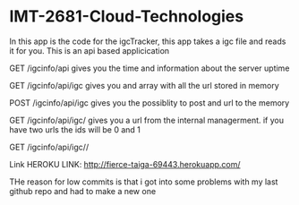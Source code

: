 # IMT-2681-Cloud-Technologies
In this app is the code for the igcTracker, this app takes a igc file and reads it for you. 
This is an api based applicication

GET /igcinfo/api gives you the time and information about the server uptime

GET /igcinfo/api/igc gives you and array with all the url stored in memory

POST /igcinfo/api/igc gives you the possiblity to post and url to the memory

GET /igcinfo/api/igc/<id> gives you a url from the internal managerment.
  if you have two urls the ids will be 0 and 1
 
 GET /igcinfo/api/igc/<id>/<field>

Link
HEROKU LINK: http://fierce-taiga-69443.herokuapp.com/


THe reason for low commits is that i got into some problems with my last github repo and had to make a new one
